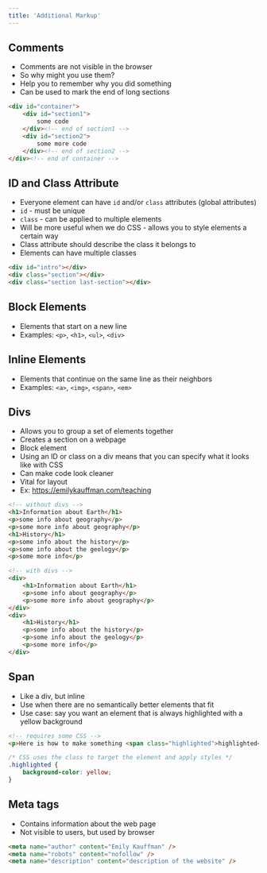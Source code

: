 ```yaml
---
title: 'Additional Markup'
---
```


## Comments
- Comments are not visible in the browser
- So why might you use them?
- Help you to remember why you did something
- Can be used to mark the end of long sections

```html
<div id="container">
	<div id="section1">
		some code
	</div><!-- end of section1 -->
	<div id="section2">
		some more code
	</div><!-- end of section2 -->
</div><!-- end of container -->
```

## ID and Class Attribute
- Everyone element can have `id` and/or `class` attributes (global attributes)
- `id` - must be unique
- `class` - can be applied to multiple elements
- Will be more useful when we do CSS - allows you to style elements a certain way
- Class attribute should describe the class it belongs to
- Elements can have multiple classes

```html
<div id="intro"></div>
<div class="section"></div>
<div class="section last-section"></div>
```

## Block Elements
- Elements that start on a new line
- Examples: `<p>`, `<h1>`, `<ul>`, `<div>` 

## Inline Elements
- Elements that continue on the same line as their neighbors
- Examples: `<a>`, `<img>`, `<span>`, `<em>`

## Divs
- Allows you to group a set of elements together
- Creates a section on a webpage
- Block element
- Using an ID or class on a div means that you can specify what it looks like with CSS
- Can make code look cleaner
- Vital for layout
- Ex: https://emilykauffman.com/teaching

```html
<!-- without divs -->
<h1>Information about Earth</h1>
<p>some info about geography</p>
<p>some more info about geography</p>
<h1>History</h1>
<p>some info about the history</p>
<p>some info about the geology</p>
<p>some more info</p>
```

```html
<!-- with divs -->
<div>
    <h1>Information about Earth</h1>
    <p>some info about geography</p>
    <p>some more info about geography</p>
</div>
<div>
    <h1>History</h1>
    <p>some info about the history</p>
    <p>some info about the geology</p>
    <p>some more info</p>
</div>
```

## Span
- Like a div, but inline
- Use when there are no semantically better elements that fit
- Use case: say you want an element that is always highlighted with a yellow background

```html
<!-- requires some CSS -->
<p>Here is how to make something <span class="highlighted">highlighted</span>
```
```css
/* CSS uses the class to target the element and apply styles */
.highlighted {
	background-color: yellow;
}
```

## Meta tags
- Contains information about the web page
- Not visible to users, but used by browser

```html
<meta name="author" content="Emily Kauffman" />
<meta name="robots" content="nofollow" />
<meta name="description" content="description of the website" />
```
